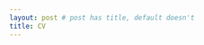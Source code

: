 ```yaml
---
layout: post # post has title, default doesn't  
title: CV 
---
```


<object data='./doc/CV.pdf' width="960" height="3750" type="application/pdf"></object>